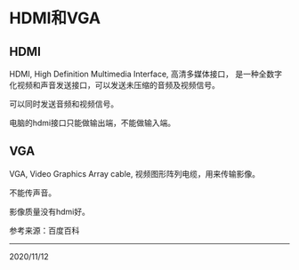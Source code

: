 # HDMI和VGA

## HDMI
HDMI, High Definition Multimedia Interface, 高清多媒体接口， 是一种全数字化视频和声音发送接口，可以发送未压缩的音频及视频信号。  

可以同时发送音频和视频信号。  

电脑的hdmi接口只能做输出端，不能做输入端。  


## VGA
VGA, Video Graphics Array cable, 视频图形阵列电缆，用来传输影像。  

不能传声音。  

影像质量没有hdmi好。  


参考来源：百度百科  


---
2020/11/12  
